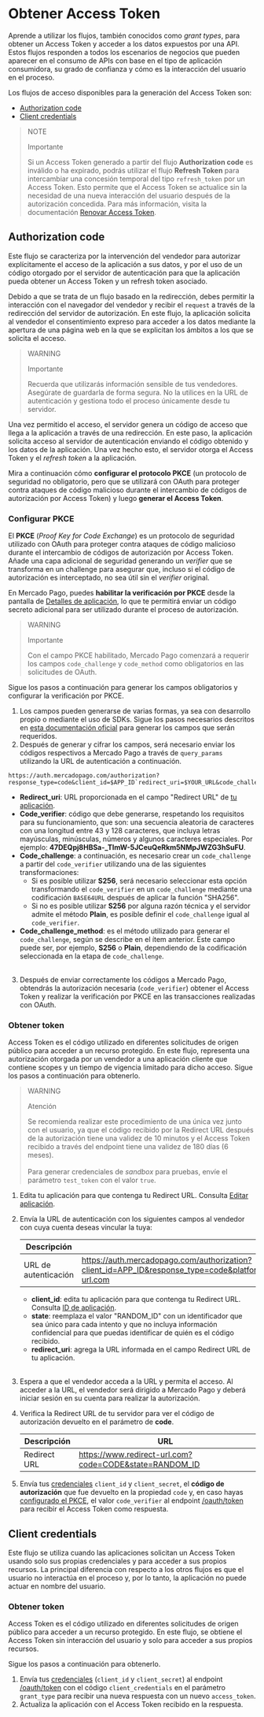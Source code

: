 # Obtener Access Token

Aprende a utilizar los flujos, también conocidos como _grant types_, para obtener un Access Token y acceder a los datos expuestos por una API. Estos flujos responden a todos los escenarios de negocios que pueden aparecer en el consumo de APIs con base en el tipo de aplicación consumidora, su grado de confianza y cómo es la interacción del usuario en el proceso.

Los flujos de acceso disponibles para la generación del Access Token son:

- [Authorization code](/developers/es/docs/security/oauth/creation#bookmark_authorization_code)
- [Client credentials](/developers/es/docs/security/oauth/creation#bookmark_client_credentials)

> NOTE
>
> Importante
>
> Si un Access Token generado a partir del flujo **Authorization code** es inválido o ha expirado, podrás utilizar el flujo **Refresh Token** para intercambiar una concesión temporal del tipo `refresh_token` por un Access Token. Esto permite que el Access Token se actualice sin la necesidad de una nueva interacción del usuario después de la autorización concedida. Para más información, visita la documentación [Renovar Access Token](/developers/es/guides/additional-content/security/oauth/renewal).

## Authorization code
 
Este flujo se caracteriza por la intervención del vendedor para autorizar explícitamente el acceso de la aplicación a sus datos, y por el uso de un código otorgado por el servidor de autenticación para que la aplicación pueda obtener un Access Token y un refresh token asociado.
 
Debido a que se trata de un flujo basado en la redirección, debes permitir la interacción con el navegador del vendedor y recibir el `request` a través de la redirección del servidor de autorización. En este flujo, la aplicación solicita al vendedor el consentimiento expreso para acceder a los datos mediante la apertura de una página web en la que se explicitan los ámbitos a los que se solicita el acceso.
  
> WARNING
>
> Importante
>
> Recuerda que utilizarás información sensible de tus vendedores. Asegúrate de guardarla de forma segura. No la utilices en la URL de autenticación y gestiona todo el proceso únicamente desde tu servidor.

Una vez permitido el acceso, el servidor genera un código de acceso que llega a la aplicación a través de una redirección. En este paso, la aplicación solicita acceso al servidor de autenticación enviando el código obtenido y los datos de la aplicación. Una vez hecho esto, el servidor otorga el Access Token y el _refresh token_ a la aplicación.

Mira a continuación cómo **configurar el protocolo PKCE** (un protocolo de seguridad no obligatorio, pero que se utilizará con OAuth para proteger contra ataques de código malicioso durante el intercambio de códigos de autorización por Access Token) y luego **generar el Access Token**.

### Configurar PKCE

El **PKCE** (_Proof Key for Code Exchange_) es un protocolo de seguridad utilizado con OAuth para proteger contra ataques de código malicioso durante el intercambio de códigos de autorización por Access Token. Añade una capa adicional de seguridad generando un _verifier_ que se transforma en un challenge para asegurar que, incluso si el código de autorización es interceptado, no sea útil sin el _verifier_ original.

En Mercado Pago, puedes **habilitar la verificación por PKCE** desde la pantalla de [Detalles de aplicación](/developers/es/docs/your-integrations/application-details), lo que te permitirá enviar un código secreto adicional para ser utilizado durante el proceso de autorización.

> WARNING
>
> Importante
>
> Con el campo PKCE habilitado, Mercado Pago comenzará a requerir los campos `code_challenge` y `code_method` como obligatorios en las solicitudes de OAuth.

Sigue los pasos a continuación para generar los campos obligatorios y configurar la verificación por PKCE.

1. Los campos pueden generarse de varias formas, ya sea con desarrollo propio o mediante el uso de SDKs. Sigue los pasos necesarios descritos en [esta documentación oficial](https://datatracker.ietf.org/doc/html/rfc7636#section-4) para generar los campos que serán requeridos.
2. Después de generar y cifrar los campos, será necesario enviar los códigos respectivos a Mercado Pago a través de `query_params` utilizando la URL de autenticación a continuación.

```URL
https://auth.mercadopago.com/authorization?response_type=code&client_id=$APP_ID`redirect_uri=$YOUR_URL&code_challenge=$CODE_CHALLENGE&code_challenge_method=$CODE_METHOD
```

- **Redirect_uri**: URL proporcionada en el campo "Redirect URL" de [tu aplicación](/developers/es/guides/additional-content/your-integrations/application-details).
- **Code_verifier**: código que debe generarse, respetando los requisitos para su funcionamiento, que son: una secuencia aleatoria de caracteres con una longitud entre 43 y 128 caracteres, que incluya letras mayúsculas, minúsculas, números y algunos caracteres especiales. Por ejemplo: **47DEQpj8HBSa-_TImW-5JCeuQeRkm5NMpJWZG3hSuFU**.
- **Code_challenge**: a continuación, es necesario crear un `code_challenge` a partir del `code_verifier` utilizando una de las siguientes transformaciones:
  - Si es posible utilizar **S256**, será necesario seleccionar esta opción transformando el `code_verifier` en un `code_challenge` mediante una codificación `BASE64URL` después de aplicar la función "SHA256".
  - Si no es posible utilizar **S256** por alguna razón técnica y el servidor admite el método **Plain**, es posible definir el `code_challenge` igual al `code_verifier`.
- **Code_challenge_method**: es el método utilizado para generar el `code_challenge`, según se describe en el ítem anterior. Este campo puede ser, por ejemplo, **S256** o **Plain**, dependiendo de la codificación seleccionada en la etapa de `code_challenge`. <br><br>

3. Después de enviar correctamente los códigos a Mercado Pago, obtendrás la autorización necesaria (`code_verifier`)  obtener el Access Token y realizar la verificación por PKCE en las transacciones realizadas con OAuth.

### Obtener token

Access Token es el código utilizado en diferentes solicitudes de origen público para acceder a un recurso protegido. En este flujo, representa una autorización otorgada por un vendedor a una aplicación cliente que contiene scopes y un tiempo de vigencia limitado para dicho acceso. Sigue los pasos a continuación para obtenerlo.

> WARNING
>
> Atención
>
> Se recomienda realizar este procedimiento de una única vez junto con el usuario, ya que el código recibido por la Redirect URL después de la autorización tiene una validez de 10 minutos y el Access Token recibido a través del endpoint tiene una validez de 180 días (6 meses).
> <br><br>
> Para generar credenciales de _sandbox_ para pruebas, envíe el parámetro `test_token` con el valor `true`.

1. Edita tu aplicación para que contenga tu Redirect URL. Consulta [Editar aplicación](/developers/es/guides/additional-content/your-integrations/application-details).
2. Envía la URL de autenticación con los siguientes campos al vendedor con cuya cuenta deseas vincular  la tuya:

   |Descripción|URL| 
   |---|---|
   | URL de autenticación | https://auth.mercadopago.com/authorization?client_id=APP_ID&response_type=code&platform_id=mp&state=RANDOM_ID&redirect_uri=https://www.redirect-url.com |
 
     * **client_id**: edita tu aplicación para que contenga tu Redirect  URL. Consulta [ID de aplicación](/developers/es/guides/additional-content/your-integrations/application-details).
     * **state**: reemplaza el valor "RANDOM_ID" con un identificador que sea único para cada intento y que no incluya información confidencial para que puedas identificar de quién es el código recibido.
     * **redirect_uri**: agrega la URL informada en el campo Redirect URL de tu aplicación.
     <br/>
 
3. Espera a que el vendedor acceda a la URL y permita el acceso. Al acceder a la URL, el vendedor será dirigido a Mercado Pago y deberá iniciar sesión en su cuenta para realizar la autorización.
4. Verifica la Redirect URL de tu servidor para ver el código de autorización devuelto en el parámetro de **code**.

   |Descripción|URL|
   |---|---|
   | Redirect URL | https://www.redirect-url.com?code=CODE&state=RANDOM_ID |
 
5. Envía tus [credenciales](/developers/es/docs/your-integrations/credentials) `client_id` y `client_secret`, el **código de autorización** que fue devuelto en la propiedad `code` y, en caso hayas [configurado el PKCE](/developers/pt/docs/security/oauth/creation#:~:text=Access%20Token.-,Configurar%20PKCE,-O%20PKCE%20), el valor `code_verifier` al endpoint [/oauth/token](/developers/es/reference/oauth/_oauth_token/post) para recibir el Access Token como respuesta.

## Client credentials

Este flujo se utiliza cuando las aplicaciones solicitan un Access Token usando solo sus propias credenciales y para acceder a sus propios recursos. La principal diferencia con respecto a los otros flujos es que el usuario no interactúa en el proceso y, por lo tanto, la aplicación no puede actuar en nombre del usuario.

### Obtener token

Access Token es el código utilizado en diferentes solicitudes de origen público para acceder a un recurso protegido. En este flujo, se obtiene el Access Token sin interacción del usuario y solo para acceder a sus propios recursos.

Sigue los pasos a continuación para obtenerlo.

1. Envía tus [credenciales](/developers/es/docs/your-integrations/credentials) (`client_id` y `client_secret`) al endpoint [/oauth/token](/developers/es/reference/oauth/_oauth_token/post) con el código `client_credentials` en el parámetro `grant_type` para recibir una nueva respuesta con un nuevo `access_token`.
2. Actualiza la aplicación con el Access Token recibido en la respuesta.